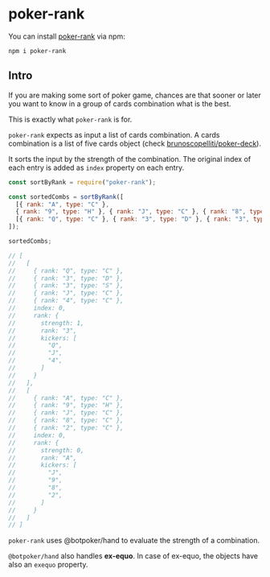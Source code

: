 # poker-rank

You can install [poker-rank](https://www.npmjs.com/package/poker-rank) via npm:

```
npm i poker-rank
```

## Intro

If you are making some sort of poker game, chances are that sooner or later you want to know in a group of cards combination what is the best.

This is exactly what `poker-rank` is for.

`poker-rank` expects as input a list of cards combination. A cards combination is a list of five cards object (check [brunoscopelliti/poker-deck](https://github.com/brunoscopelliti/poker-deck)).

It sorts the input by the strength of the combination. The original index of each entry is added as `index` property on each entry.

```js
const sortByRank = require("poker-rank");

const sortedCombs = sortByRank([
  [{ rank: "A", type: "C" },
  { rank: "9", type: "H" }, { rank: "J", type: "C" }, { rank: "8", type: "C" }, { rank: "2", type: "C" }]
  [{ rank: "Q", type: "C" }, { rank: "3", type: "D" }, { rank: "3", type: "S" }, { rank: "J", type: "C" }, { rank: "4", type: "C" }],
]);

sortedCombs;

// [
//   [
//     { rank: "Q", type: "C" },
//     { rank: "3", type: "D" },
//     { rank: "3", type: "S" },
//     { rank: "J", type: "C" },
//     { rank: "4", type: "C" },
//     index: 0,
//     rank: {
//       strength: 1,
//       rank: "3",
//       kickers: [
//         "Q",
//         "J",
//         "4",
//       ]
//     }
//   ],
//   [
//     { rank: "A", type: "C" },
//     { rank: "9", type: "H" },
//     { rank: "J", type: "C" },
//     { rank: "8", type: "C" },
//     { rank: "2", type: "C" },
//     index: 0,
//     rank: {
//       strength: 0,
//       rank: "A",
//       kickers: [
//         "J", 
//         "9", 
//         "8",
//         "2",
//       ]
//     }
//   ]
// ]
```

`poker-rank` uses @botpoker/hand to evaluate the strength of a combination.

`@botpoker/hand` also handles **ex-equo**. In case of ex-equo, the objects have also an `exequo` property.


